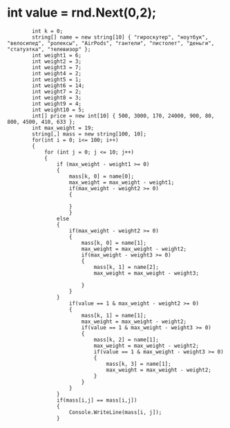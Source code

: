 # int value = rnd.Next(0,2);
            int k = 0;
            string[] name = new string[10] { "гироскутер", "ноутбук", "велосипед", "ролексы", "AirPods", "гантели", "пистолет", "деньги", "статуэтка", "телевизор" };
            int weight1 = 6;
            int weight2 = 3;
            int weight3 = 7;
            int weight4 = 2;
            int weight5 = 1;
            int weight6 = 14;
            int weight7 = 2;
            int weight8 = 3;
            int weight9 = 4;
            int weight10 = 5;
            int[] price = new int[10] { 500, 3000, 170, 24000, 900, 80, 800, 4500, 410, 633 };
            int max_weight = 19;
            string[,] mass = new string[100, 10];
            for(int i = 0; i<= 100; i++)
            {
                for (int j = 0; j <= 10; j++)
                {
                    if (max_weight - weight1 >= 0)
                    {
                        mass[k, 0] = name[0];
                        max_weight = max_weight - weight1;
                        if(max_weight - weight2 >= 0)
                        {

                        }
                        }
                    else
                    {
                        if(max_weight - weight2 >= 0)
                        {
                            mass[k, 0] = name[1];
                            max_weight = max_weight - weight2;
                            if(max_weight - weight3 >= 0)
                            {
                                mass[k, 1] = name[2];
                                max_weight = max_weight - weight3;

                            }
                        }
                    }
                        if(value == 1 & max_weight - weight2 >= 0)
                        {
                            mass[k, 1] = name[1];
                            max_weight = max_weight - weight2;
                            if(value == 1 & max_weight - weight3 >= 0)
                            {
                                mass[k, 2] = name[1];
                                max_weight = max_weight - weight2;
                                if(value == 1 & max_weight - weight3 >= 0)
                                {
                                    mass[k, 3] = name[1];
                                    max_weight = max_weight - weight2;
                                }
                            }
                        }
                    }
                    if(mass[i,j] == mass[i,j])
                    {
                        Console.WriteLine(mass[i, j]);
                    }
